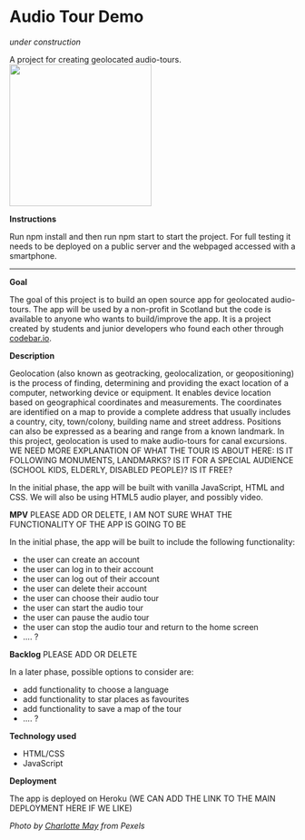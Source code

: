 # Audio Tour Demo

*under construction*

A project for creating geolocated audio-tours.                    <img src="/audio_tour.jpg" width="250"  />


**Instructions**

Run npm install and then run npm start to start the project. For full testing it needs to be deployed on a public server and the webpaged accessed with a smartphone.
___

**Goal**  

The goal of this project is to build an open source app for geolocated audio-tours. The app will be used by a non-profit in Scotland but the code is available to anyone who wants to build/improve the app. It is a project created by students and junior developers who found each other through [codebar.io](https://www.codebar.io/).

**Description**  

Geolocation (also known as geotracking, geolocalization, or geopositioning) is the process of finding, determining and providing the exact location of a computer, networking device or equipment. It enables device location based on geographical coordinates and measurements. The coordinates are identified on a map to provide a complete address that usually includes a country, city, town/colony, building name and street address. Positions can also be expressed as a bearing and range from a known landmark. In this project, geolocation is used to make audio-tours for canal excursions.  
WE NEED MORE EXPLANATION OF WHAT THE TOUR IS ABOUT HERE: IS IT FOLLOWING MONUMENTS, LANDMARKS? IS IT FOR A SPECIAL AUDIENCE (SCHOOL KIDS, ELDERLY, DISABLED PEOPLE)? IS IT FREE?

In the initial phase, the app will be built with vanilla JavaScript, HTML and CSS. We will also be using HTML5 audio player, and possibly video.

**MPV** PLEASE ADD OR DELETE, I AM NOT SURE WHAT THE FUNCTIONALITY OF THE APP IS GOING TO BE  

In the initial phase, the app will be built to include the following functionality:
* the user can create an account
* the user can log in to their account
* the user can log out of their account
* the user can delete their account
* the user can choose their audio tour
* the user can start the audio tour
* the user can pause the audio tour
* the user can stop the audio tour and return to the home screen
* .... ?

**Backlog**  PLEASE ADD OR DELETE

In a later phase, possible options to consider are:
* add functionality to choose a language
* add functionality to star places as favourites
* add functionality to save a map of the tour
* .... ?

**Technology used**

* HTML/CSS
* JavaScript

**Deployment**

The app is deployed on Heroku (WE CAN ADD THE LINK TO THE MAIN DEPLOYMENT HERE IF WE LIKE)



*Photo by [Charlotte May](https://www.pexels.com/photo/young-black-female-student-preparing-for-exams-in-park-5965924/) from Pexels*


